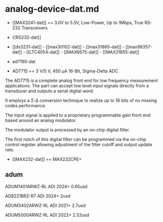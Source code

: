 
# analog-device-dat.md


- [[MAX3241-dat]] == 3.0V to 5.5V, Low-Power, Up to 1Mbps, True RS-232 Transceivers

- [{RS232-dat}]


- [[ds3231-dat]] - [[max30102-dat]] - [[max31865-dat]] - [[max98357-dat]] - [[LTC4054-dat]] - [[MAX6675-dat]] - [[MAX31855-dat]]


- ad7190-dat

- AD7715 == 3 V/5 V, 450 µA 16-Bit, Sigma-Delta ADC

The AD7715 is a complete analog front end for low frequency measurement applications. The part can accept low level input signals directly from a transducer and outputs a serial digital word. 

It employs a Σ-Δ conversion technique to realize up to 16 bits of no missing codes performance. 

The input signal is applied to a proprietary programmable gain front end based around an analog modulator. 

The modulator output is processed by an on-chip digital filter. 

The first notch of this digital filter can be programmed via the on-chip control register allowing adjustment of the filter cutoff and output update rate.

- [[MAX232-dat]] == MAX232CPE+




## adum 

ADUM1401ARWZ-RL ADI 2024+ 0.65usd

AD8221BRZ-R7 ADI 2024+ 2usd    

ADUM3402ARWZ-RL ADI 2021+ 2.7usd

ADUM5000ARWZ-RL ADI 2022+ 2.52usd